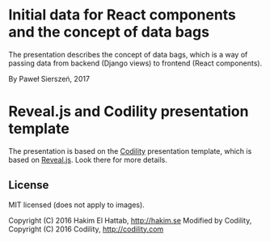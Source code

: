 # Initial data for React components and the concept of data bags

The presentation describes the concept of data bags, which is a way of passing data from backend (Django views) to frontend (React components).

By Paweł Sierszeń, 2017


# Reveal.js and Codility presentation template

The presentation is based on the [Codility](http://codility.com) presentation template, which is based on [Reveal.js](http://lab.hakim.se/reveal-js/). Look there for more details.

## License

MIT licensed (does not apply to images).

Copyright (C) 2016 Hakim El Hattab, http://hakim.se
Modified by Codility, Copyright (C) 2016 Codility, http://codility.com
